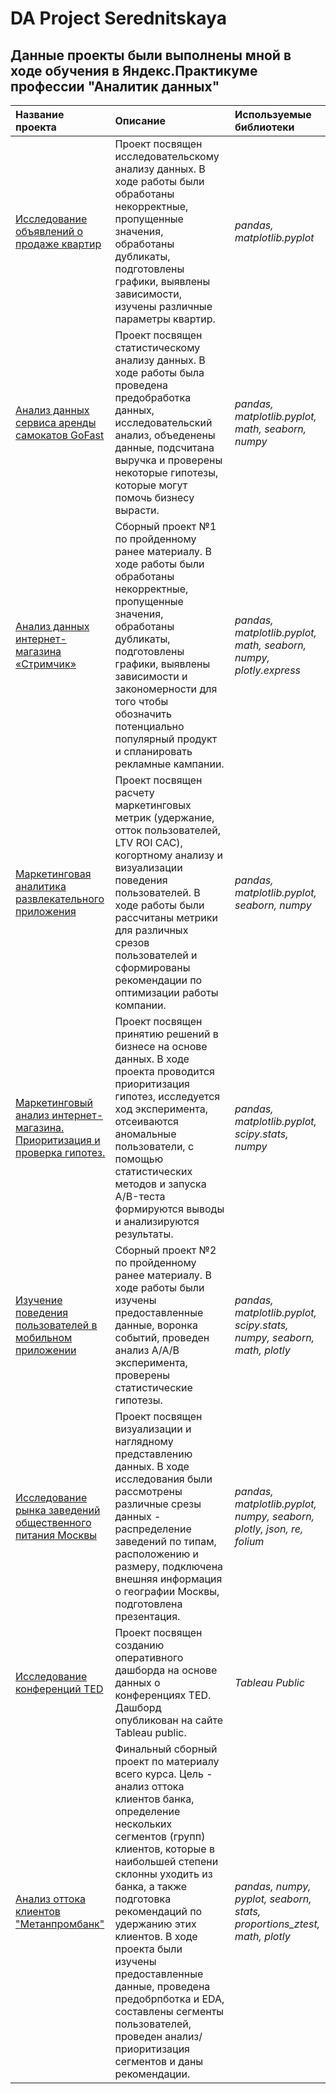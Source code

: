 # DA Project Serednitskaya

## Данные проекты были выполнены мной в ходе обучения в Яндекс.Практикуме профессии "Аналитик данных"

| Название проекта | Описание | Используемые библиотеки | 
| :---------------------- | :---------------------- | :---------------------- |
| [Исследование объявлений о продаже квартир](https://github.com/BandoAnna/DA-Project/tree/main/01%20Исследовательский%20анализ%20данных) | Проект посвящен исследовательскому анализу данных. В ходе работы были обработаны некорректные, пропущенные значения, обработаны дубликаты, подготовлены графики, выявлены зависимости, изучены различные параметры квартир.| *pandas, matplotlib.pyplot* |
| [Анализ данных сервиса аренды самокатов GoFast](https://github.com/BandoAnna/DA-Project/tree/main/02%20Статистический%20анализ%20данных) | Проект посвящен статистическому анализу данных. В ходе работы была проведена предобработка данных, исследовательский анализ, объеденены данные, подсчитана выручка и проверены некоторые гипотезы, которые могут помочь бизнесу вырасти.| *pandas, matplotlib.pyplot, math, seaborn, numpy* |
| [Анализ данных интернет-магазина «Стримчик»](https://github.com/BandoAnna/DA-Project/tree/main/03%20Сборный%20проект%201) | Сборный проект №1 по пройденному ранее материалу. В ходе работы были обработаны некорректные, пропущенные значения, обработаны дубликаты, подготовлены графики, выявлены зависимости и закономерности для того чтобы обозначить потенциально популярный продукт и спланировать рекламные кампании.| *pandas, matplotlib.pyplot, math, seaborn, numpy, plotly.express* |
| [Маркетинговая аналитика развлекательного приложения](https://github.com/BandoAnna/DA-Project/tree/main/04%20Анализ%20бизнес%20показателей) | Проект посвящен расчету маркетинговых метрик (удержание, отток пользователей, LTV ROI CAC), когортному анализу и визуализации поведения пользователей. В ходе работы были рассчитаны метрики для различных срезов пользователей и сформированы рекомендации по оптимизации работы компании.| *pandas, matplotlib.pyplot, seaborn, numpy* |
| [Маркетинговый анализ интернет-магазина. Приоритизация и проверка гипотез.](https://github.com/BandoAnna/DA-Project/tree/main/05%20Принятие%20решений%20в%20бизнесе) | Проект посвящен принятию решений в бизнесе на основе данных. В ходе проекта проводится приоритизация гипотез, исследуется ход эксперимента, отсеиваются аномальные пользователи, с помощью статистических методов и запуска A/B-теста формируются выводы и анализируются результаты.| *pandas, matplotlib.pyplot, scipy.stats, numpy* | 
| [Изучение поведения пользователей в мобильном приложении](https://github.com/BandoAnna/DA-Project/tree/main/06%20Сборный%20проект%202) | Сборный проект №2 по пройденному ранее материалу. В ходе работы были изучены предоставленные данные, воронка событий, проведен анализ A/A/B эксперимента, проверены статистические гипотезы.| *pandas, matplotlib.pyplot, scipy.stats, numpy, seaborn, math, plotly* | 
| [Исследование рынка заведений общественного питания Москвы](https://github.com/BandoAnna/DA-Project/tree/main/07%20Как%20рассказать%20историю%20с%20помощью%20данных) | Проект посвящен визуализации и наглядному представлению данных. В ходе исследования были рассмотрены различные срезы данных - распределение заведений по типам, расположению и размеру, подключена внешняя информация о географии Москвы, подготовлена презентация.| *pandas, matplotlib.pyplot, numpy, seaborn, plotly, json, re, folium* | 
| [Исследование конференций TED](https://github.com/BandoAnna/DA-Project/tree/main/08%20Построение%20дашбордов) | Проект посвящен созданию оперативного дашборда на основе данных о конференциях TED. Дашборд опубликован на сайте Tableau public.| *Tableau Public* |
| [Анализ оттока клиентов "Метанпромбанк"](https://github.com/BandoAnna/DA-Project/tree/main/09%20Выпускной%20проект%20(Банк%2Bдашборд%20и%20презентация)) | Финальный сборный проект по материалу всего курса. Цель - анализ оттока клиентов банка, определение нескольких сегментов (групп) клиентов, которые в наибольшей степени склонны уходить из банка, а также подготовка рекомендаций по удержанию этих клиентов. В ходе проекта были изучены предоставленные данные, проведена предобрпботка и EDA, составлены сегменты пользователей, проведен анализ/приоритизация сегментов и даны рекомендации.| *pandas, numpy, pyplot, seaborn, stats, proportions_ztest, math, plotly* |

